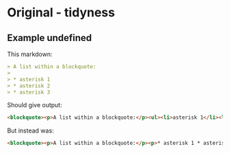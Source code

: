 # Original - tidyness

## Example undefined

This markdown:

```markdown
> A list within a blockquote:
> 
> *	asterisk 1
> *	asterisk 2
> *	asterisk 3

```

Should give output:

```html
<blockquote><p>A list within a blockquote:</p><ul><li>asterisk 1</li><li>asterisk 2</li><li>asterisk 3</li></ul></blockquote>
```

But instead was:

```html
<blockquote><p>A list within a blockquote:</p><p>* asterisk 1 * asterisk 2 * asterisk 3</p></blockquote>
```
